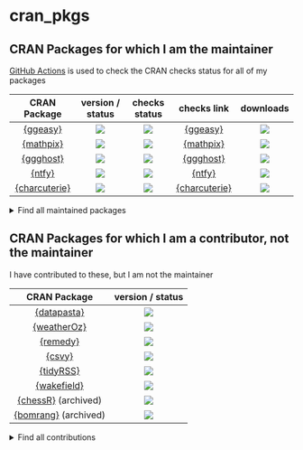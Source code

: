 
# cran_pkgs

<!-- badges: start -->
<!-- badges: end -->

## CRAN Packages for which I am the maintainer

[GitHub Actions](https://github.com/jonocarroll/cran_pkgs/actions) is used to check the CRAN checks status for all of my packages

| CRAN Package | version / status | checks status | checks link | downloads |
| :----------: | :--------------: | :-----------: | :---------: | :-------: |
| [{ggeasy}](https://cran.r-project.org/package=ggeasy)   | ![](https://www.r-pkg.org/badges/version/ggeasy)  | ![](https://github.com/jonocarroll/cran_pkgs/actions/workflows/check_ggeasy.yaml/badge.svg) | [{ggeasy}](https://cran.r-project.org/web/checks/check_results_ggeasy.html) | ![](https://cranlogs.r-pkg.org/badges/grand-total/ggeasy) |
| [{mathpix}](https://cran.r-project.org/package=mathpix) | ![](https://www.r-pkg.org/badges/version/mathpix) | ![](https://github.com/jonocarroll/cran_pkgs/actions/workflows/check_mathpix.yaml/badge.svg) | [{mathpix}](https://cran.r-project.org/web/checks/check_results_mathpix.html) | ![](https://cranlogs.r-pkg.org/badges/grand-total/mathpix) |
| [{ggghost}](https://cran.r-project.org/package=ggghost) | ![](https://www.r-pkg.org/badges/version/ggghost) | ![](https://github.com/jonocarroll/cran_pkgs/actions/workflows/check_ggghost.yaml/badge.svg) | [{ggghost}](https://cran.r-project.org/web/checks/check_results_ggghost.html) | ![](https://cranlogs.r-pkg.org/badges/grand-total/ggghost) |
| [{ntfy}](https://cran.r-project.org/package=ntfy) | ![](https://www.r-pkg.org/badges/version/ntfy) | ![](https://github.com/jonocarroll/cran_pkgs/actions/workflows/check_ntfy.yaml/badge.svg) | [{ntfy}](https://cran.r-project.org/web/checks/check_results_ntfy.html) | ![](https://cranlogs.r-pkg.org/badges/grand-total/ntfy) |
| [{charcuterie}](https://cran.r-project.org/package=charcuterie) | ![](https://www.r-pkg.org/badges/version/charcuterie) | ![](https://github.com/jonocarroll/cran_pkgs/actions/workflows/check_charcuterie.yaml/badge.svg) | [{charcuterie}](https://cran.r-project.org/web/checks/check_results_charcuterie.html) | ![](https://cranlogs.r-pkg.org/badges/grand-total/charcuterie) |

<details>
  <summary>Find all maintained packages</summary>
  
```
library(cranly)
cran_db <- clean_CRAN_db()
package_network <- build_network(cran_db)

package_network$nodes |> 
   dplyr::filter(grepl("rpkg@jcarroll.com.au", email)) |> 
   dplyr::select(package, version, doi)
```
</details>

## CRAN Packages for which I am a contributor, not the maintainer

I have contributed to these, but I am not the maintainer

| CRAN Package | version / status | 
| :----------: | :--------------: | 
| [{datapasta}](https://cran.r-project.org/package=datapasta) | ![](https://www.r-pkg.org/badges/version/datapasta) |
| [{weatherOz}](https://cran.r-project.org/package=weatherOz) | ![](https://www.r-pkg.org/badges/version/weatherOz) |
| [{remedy}](https://cran.r-project.org/package=remedy) | ![](https://www.r-pkg.org/badges/version/remedy) |
| [{csvy}](https://cran.r-project.org/package=csvy) | ![](https://www.r-pkg.org/badges/version/csvy) |
| [{tidyRSS}](https://cran.r-project.org/package=tidyRSS) | ![](https://www.r-pkg.org/badges/version/tidyRSS) |
| [{wakefield}](https://cran.r-project.org/package=wakefield) | ![](https://www.r-pkg.org/badges/version/wakefield) |
| [{chessR}](https://cran.r-project.org/package=chessR) (archived) | ![](https://www.r-pkg.org/badges/version/chessR) |
| [{bomrang}](https://cran.r-project.org/package=bomrang) (archived) | ![](https://www.r-pkg.org/badges/version/bomrang) |

<details>
  <summary>Find all contributions</summary>
  
```
library(cranly)
cran_db <- clean_CRAN_db()
package_network <- build_network(cran_db)

# requires manual inspection for false positives
package_network$nodes |> 
    dplyr::filter(grepl("carroll", `authors@r`, ignore.case = TRUE)) |> 
    dplyr::select(package, `authors@r`)
```
</details>
